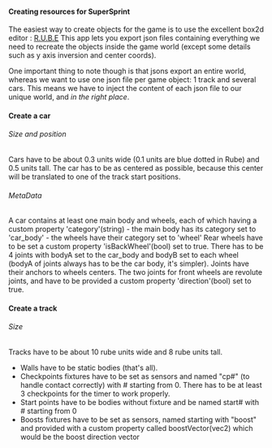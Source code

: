 #### Creating resources for SuperSprint
The easiest way to create objects for the game is to use the excellent box2d editor : [R.U.B.E](https://www.iforce2d.net/rube/)
This app lets you export json files containing everything we need to recreate the objects inside the game world (except some details such as y axis inversion and center coords).

One important thing to note though is that jsons export an entire world, whereas we want to use one json file per game object: 1 track and several cars.
This means we have to inject the content of each json file to our unique world, and *in the right place*.


#### Create a car
###### Size and position
Cars have to be about 0.3 units wide (0.1 units are blue dotted in Rube) and 0.5 units tall. The car has to be as centered as possible, because this center will be translated to one of the track start positions.

###### MetaData
A car contains at least one main body and wheels, each of which having a custom property 'category'(string)
    - the main body has its category set to 'car_body'
    - the wheels have their category set to 'wheel'
Rear wheels have to be set a custom property 'isBackWheel'(bool) set to true.
There has to be 4 joints with bodyA set to the car_body and bodyB set to each wheel (bodyA of joints always has to be the car body, it's simpler). Joints have their anchors to wheels centers.
The two joints for front wheels are revolute joints, and have to be provided a custom property 'direction'(bool) set to true.

#### Create a track

###### Size
Tracks have to be about 10 rube units wide and 8 rube units tall.

- Walls have to be static bodies (that's all).
- Checkpoints fixtures have to be set as sensors and named "cp#" (to handle contact correctly) with # starting from 0. There has to be at least 3 checkpoints for the timer to work properly.
- Start points have to be bodies without fixture and be named start# with # starting from 0
- Boosts fixtures have to be set as sensors, named starting with "boost" and provided with a custom property called boostVector(vec2) which would be the boost direction vector


